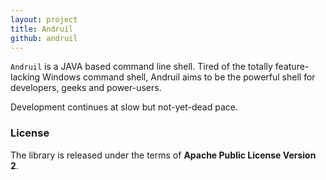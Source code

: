 ```yaml
---
layout: project
title: Andruil
github: andruil
---
```


`Andruil` is a JAVA based command line shell. Tired of the totally feature-lacking Windows command shell, 
Andruil aims to be the powerful shell for developers, geeks and power-users.

Development continues at slow but not-yet-dead pace.

### License

The library is released under the terms of **Apache Public License Version 2**.
